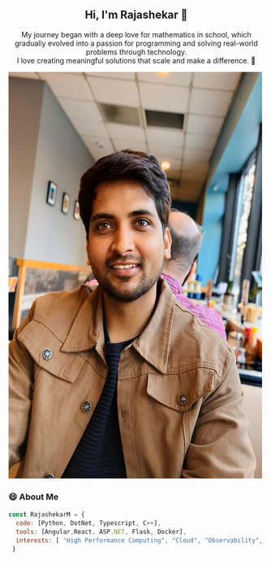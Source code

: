 
<h2 align="center">Hi, I'm Rajashekar 👋</h2>

<p align="center">
  My journey began with a deep love for mathematics in school, which gradually evolved into a passion for programming and solving real-world problems through technology.
  <br>
  I love creating meaningful solutions that scale and make a difference. 🚀
</p>

  


<img src="Raj.jpg/" width = "500" height = "800"/>

### 😄 About Me


```javascript
const RajashekarM = {
  code: [Python, DotNet, Typescript, C++],
  tools: [Angular,React, ASP.NET, Flask, Docker],
  interests: [ "High Performance Computing", "Cloud", "Observability", "Microservices", "Databases", Deep Learning],
 }
```
